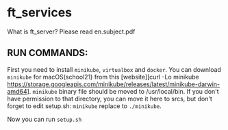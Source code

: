 # ft_services

What is ft_server? Please read en.subject.pdf

## RUN COMMANDS:
First you need to install ``minikube``, ``virtualbox`` and ``docker``.
You can download ``minikube`` for macOS(school21) from this [website][curl -Lo minikube https://storage.googleapis.com/minikube/releases/latest/minikube-darwin-amd64].
``minikube`` binary file should be moved to /usr/local/bin.
If you don't have permission to that directory, you can move it here to srcs,
but don't forget to edit setup.sh: ``minikube`` replace to ``./minikube``.

Now you can run ``setup.sh``
